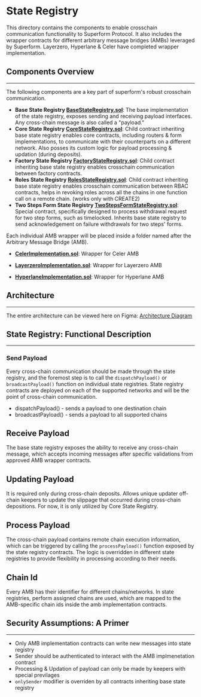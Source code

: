 # State Registry

This directory contains the components to enable crosschain communication functionality to Superform Protocol. It also includes the wrapper contracts for different arbitrary message bridges (AMBs) leveraged by Superform. Layerzero, Hyperlane & Celer have completed wrapper implementation.

## Components Overview

---

The following components are a key part of superform's robust crosschain communication.

- **Base State Registry [BaseStateRegistry.sol](./BaseStateRegistry.sol)**: The base implementation of the state registry, exposes sending and receiving payload interfaces. Any cross-chain message is also called a "payload."
- **Core State Registry [CoreStateRegistry.sol](./extensions/CoreStateRegistry.sol)**: Child contract inheriting base state registry enables core contracts, including routers & form implementations, to communicate with their counterparts on a different network. Also posses its custom logic for payload processing & updation (during deposits).
- **Factory State Registry [FactoryStateRegistry.sol](./extensions/FactoryStateRegistry.sol)**: Child contract inheriting base state registry enables crosschain communication between factory contracts.
- **Roles State Registry [RolesStateRegistry.sol](./extensions/RolesStateRegistry.sol)**: Child contract inheriting base state registry enables crosschain communication between RBAC contracts, helps in revoking roles across all the chains in one function call on a remote chain. (works only with CREATE2)
- **Two Steps Form State Registry [TwoStepsFormStateRegistry.sol](./extensions/TwoStepsFormStateRegistry.sol)**: Special contract, specifically designed to process withdrawal request for two step forms, such as timelocked. Inherits base state registry to send acknowledgement on failure withdrawals for two steps' forms.

Each individual AMB wrapper will be placed inside a folder named after the Arbitrary Message Bridge (AMB).

- **[CelerImplementation.sol](./adapters/celer/Implementation.sol)**: Wrapper for Celer AMB

- **[LayerzeroImplementation.sol](./adapters/layerzero/Implementation.sol)**: Wrapper for Layerzero AMB

- **[HyperlaneImplementation.sol](./adapters/hyperlane/Implementation.sol)**: Wrapper for Hyperlane AMB

## Architecture

---

The entire architecture can be viewed here on Figma: [Architecture Diagram](https://www.figma.com/file/pVU5nivxGIixdagMpaaKjJ/State-Registry?type=whiteboard&node-id=0-1&t=Tv3mz31gmvlJtw5t-0)

## State Registry: Functional Description

---

### Send Payload

Every cross-chain communication should be made through the state registry, and the foremost step is to call the `dispatchPayload()` or `broadcastPayload()` function on individual state registries. State registry contracts are deployed on each of the supported networks and will be the point of cross-chain communication.

- dispatchPayload() - sends a payload to one destination chain
- broadcastPayload() - sends a payload to all supported chains

## Receive Payload

The base state registry exposes the ability to receive any cross-chain message, which accepts incoming messages after specific validations from approved AMB wrapper contracts.

## Updating Payload

It is required only during cross-chain deposits. Allows unique updater off-chain keepers to update the slippage that occurred during cross-chain depositions. For now, it is only utilized by Core State Registry.

## Process Payload

The cross-chain payload contains remote chain execution information, which can be triggered by calling the `processPayload()` function exposed by the state registry contracts. The logic is overridden in different state registries to provide flexibility in processing according to their needs.

## Chain Id

Every AMB has their identifier for different chains/networks. In state registries, perform assigned chains are used, which are mapped to the AMB-specific chain ids inside the amb implementation contracts.

## Security Assumptions: A Primer

---

- Only AMB implementation contracts can write new messages into state registry
- Sender should be authenticated to interact with the AMB implmenetation contract
- Processing & Updation of payload can only be made by keepers with special previlages
- `onlySender` modifier is overriden by all contracts inheriting base state registry
